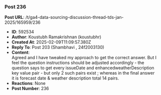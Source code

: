 ### Post 236
**Post URL**: /t/ga4-data-sourcing-discussion-thread-tds-jan-2025/165959/236
- **ID**: 592534
- **Author**: Koustubh Ramakrishnan (koustubhr)
- **Created At**: 2025-02-09T11:09:57.380Z
- **Reply To**: Post 203 (Shambhavi , 24f2003130)
- **Content**:  
  Agreed and I have tweaked my approach to get the correct answer. But I feel the question instructions should be adjusted accordingly - the question says to get every issueDate and enhancedweatherDescription key value pair - but only 2 such pairs exist ; whereas in the final answer it is forecast date &amp; weather description total 14  pairs.
- **Reactions**: None
- **Post Number**: 236

